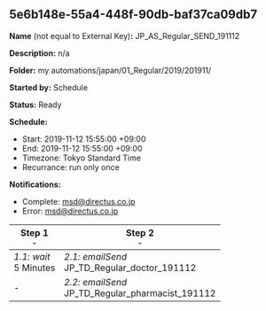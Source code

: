 ## 5e6b148e-55a4-448f-90db-baf37ca09db7

**Name** (not equal to External Key)**:** JP_AS_Regular_SEND_191112

**Description:** n/a

**Folder:** my automations/japan/01_Regular/2019/201911/

**Started by:** Schedule

**Status:** Ready

**Schedule:**

* Start: 2019-11-12 15:55:00 +09:00
* End: 2019-11-12 15:55:00 +09:00
* Timezone: Tokyo Standard Time
* Recurrance: run only once

**Notifications:**

* Complete: msd@directus.co.jp
* Error: msd@directus.co.jp

| Step 1<br>_<small>-</small>_ | Step 2<br>_<small>-</small>_ |
| --- | --- |
| _1.1: wait_<br>5 Minutes | _2.1: emailSend_<br>JP_TD_Regular_doctor_191112 |
| - | _2.2: emailSend_<br>JP_TD_Regular_pharmacist_191112 |
